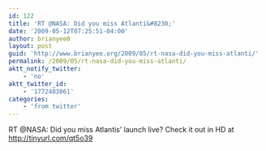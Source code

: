 ```yaml
---
id: 122
title: 'RT @NASA: Did you miss Atlanti&#8230;'
date: '2009-05-12T07:25:51-04:00'
author: brianyee0
layout: post
guid: 'http://www.brianyee.org/2009/05/rt-nasa-did-you-miss-atlanti/'
permalink: /2009/05/rt-nasa-did-you-miss-atlanti/
aktt_notify_twitter:
    - 'no'
aktt_twitter_id:
    - '1772483061'
categories:
    - 'from twitter'
---
```


RT @NASA: Did you miss Atlantis’ launch live? Check it out in HD at <http://tinyurl.com/qt5o39>